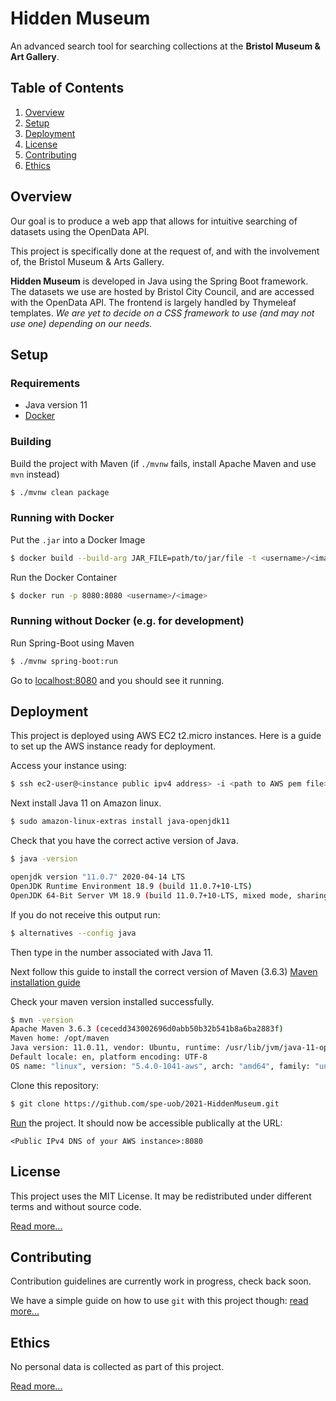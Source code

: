 # Hidden Museum

An advanced search tool for searching collections at the **Bristol Museum & Art Gallery**.

## Table of Contents

1. [Overview](#overview)
2. [Setup](#setup)
3. [Deployment](#Deployment)
4. [License](#license)
5. [Contributing](#contributing)
6. [Ethics](#ethics)

## Overview

Our goal is to produce a web app that allows for intuitive searching of datasets using the OpenData API.

This project is specifically done at the request of, and with the involvement of, the Bristol&nbsp;Museum & Arts&nbsp;Gallery.

**Hidden Museum** is developed in Java using the Spring Boot framework. The datasets we use are hosted by Bristol City Council, and are accessed with the OpenData API. The frontend is largely handled by Thymeleaf templates. *We are yet to decide on a CSS framework to use (and may not use one) depending on our needs.*

## Setup

### Requirements

- Java version 11
- [Docker](https://www.docker.com/)

### Building

Build the project with Maven (if `./mvnw` fails, install Apache Maven and use `mvn` instead)
```bash
$ ./mvnw clean package
```

### Running with Docker

Put the `.jar` into a Docker Image
```bash
$ docker build --build-arg JAR_FILE=path/to/jar/file -t <username>/<image> .
```

Run the Docker Container
```bash
$ docker run -p 8080:8080 <username>/<image>
```

### Running without Docker (e.g. for development)

Run Spring-Boot using Maven
```bash
$ ./mvnw spring-boot:run
```

Go to [localhost:8080](https://localhost:8080/) and you should see it running.

## Deployment

This project is deployed using AWS EC2 t2.micro instances. Here is a guide to set up the AWS instance ready for deployment.

Access your instance using:
```bash
$ ssh ec2-user@<instance public ipv4 address> -i <path to AWS pem file> 
```

Next install Java 11 on Amazon linux.
```bash
$ sudo amazon-linux-extras install java-openjdk11
```

Check that you have the correct active version of Java.
```bash
$ java -version

openjdk version "11.0.7" 2020-04-14 LTS
OpenJDK Runtime Environment 18.9 (build 11.0.7+10-LTS)
OpenJDK 64-Bit Server VM 18.9 (build 11.0.7+10-LTS, mixed mode, sharing)
```

If you do not receive this output run:
```bash
$ alternatives --config java
```

Then type in the number associated with Java 11.

Next follow this guide to install the correct version of Maven (3.6.3)
[Maven installation guide](https://blog.ruanbekker.com/blog/2021/07/12/install-java-11-and-maven-on-ubuntu-linux/)

Check your maven version installed successfully.
```bash
$ mvn -version
Apache Maven 3.6.3 (cecedd343002696d0abb50b32b541b8a6ba2883f)
Maven home: /opt/maven
Java version: 11.0.11, vendor: Ubuntu, runtime: /usr/lib/jvm/java-11-openjdk-amd64
Default locale: en, platform encoding: UTF-8
OS name: "linux", version: "5.4.0-1041-aws", arch: "amd64", family: "unix"
```

Clone this repository:
```bash
$ git clone https://github.com/spe-uob/2021-HiddenMuseum.git
```

[Run](#building) the project. It should now be accessible publically at the URL:
```
<Public IPv4 DNS of your AWS instance>:8080
```

## License

This project uses the MIT License. It may be redistributed under different terms and without source code.

[Read more...](/LICENSE.md)


## Contributing

Contribution guidelines are currently work in progress, check back soon.

We have a simple guide on how to use `git` with this project though: [read more...](/GITGUIDE.md)


## Ethics

No personal data is collected as part of this project.

[Read more...](/docs/ETHICS.md)